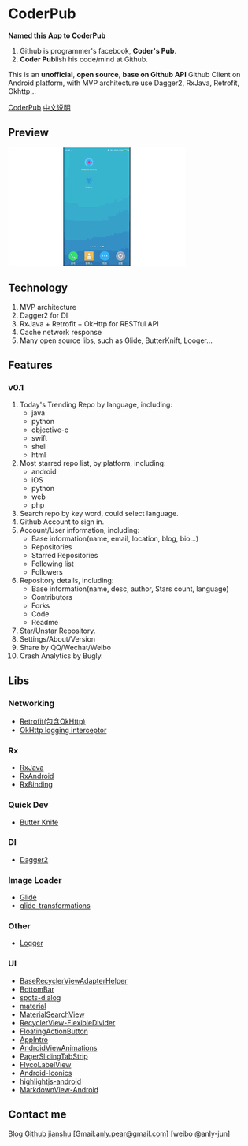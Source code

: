 # CoderPub

**Named this App to CoderPub**

1. Github is programmer's facebook, **Coder's Pub**.
2. **Coder Pub**lish his code/mind at Github.

This is an **unofficial**, **open source**, **base on Github API** Github Client on Android platform, with MVP architecture use Dagger2, RxJava, Retrofit, Okhttp...

[CoderPub](https://github.com/mingjunli/GithubApp)
[中文说明](http://blog.lmj.wiki/GithubApp/)

## Preview

![githubapp](githubapp.gif)


## Technology
1. MVP architecture 	
2. Dagger2 for DI
3. RxJava + Retrofit + OkHttp for RESTful API
4. Cache network response
5. Many open source libs, such as Glide, ButterKnift, Looger...

## Features
### v0.1

1. Today's Trending Repo by language, including:
	* java
  	* python
 	* objective-c
 	* swift
 	* shell
 	* html
2. Most starred repo list, by platform, including:
	* android
	* iOS
	* python
	* web
	* php
3. Search repo by key word, could select language.
4. Github Account to sign in.
5. Account/User information, including:
	* Base information(name, email, location, blog, bio...)
	* Repositories
	* Starred Repositories
	* Following list
	* Followers
6. Repository details, including:
	* Base information(name, desc, author, Stars count, language)
	* Contributors
	* Forks
	* Code
	* Readme
7. Star/Unstar Repository.
8. Settings/About/Version
9. Share by QQ/Wechat/Weibo
10. Crash Analytics by Bugly.


## Libs

### Networking
* [Retrofit(包含OkHttp)](https://github.com/square/retrofit) 
* [OkHttp logging interceptor](https://github.com/square/okhttp/wiki/Interceptors) 

### Rx
* [RxJava](https://github.com/ReactiveX/RxJava)
* [RxAndroid](https://github.com/ReactiveX/RxAndroid)
* [RxBinding](https://github.com/JakeWharton/RxBinding)

### Quick Dev
* [Butter Knife](https://github.com/JakeWharton/butterknife)

### DI
* [Dagger2](https://github.com/google/dagger)

### Image Loader
* [Glide](https://github.com/bumptech/glide)
* [glide-transformations](https://github.com/wasabeef/glide-transformations)

### Other
* [Logger](https://github.com/orhanobut/logger)

### UI
* [BaseRecyclerViewAdapterHelper](https://github.com/CymChad/BaseRecyclerViewAdapterHelper)
* [BottomBar](https://github.com/roughike/BottomBar)
* [spots-dialog](https://github.com/d-max/spots-dialog)
* [material](https://github.com/rey5137/material)
* [MaterialSearchView](https://github.com/MiguelCatalan/MaterialSearchView)
* [RecyclerView-FlexibleDivider](https://github.com/yqritc/RecyclerView-FlexibleDivider)
* [FloatingActionButton](https://github.com/Clans/FloatingActionButton)
* [AppIntro](https://github.com/PaoloRotolo/AppIntro)
* [AndroidViewAnimations](https://github.com/daimajia/AndroidViewAnimations)
* [PagerSlidingTabStrip](https://github.com/astuetz/PagerSlidingTabStrip)
* [FlycoLabelView](https://github.com/H07000223/FlycoLabelView)
* [Android-Iconics](https://github.com/mikepenz/Android-Iconics)
* [highlightjs-android](https://github.com/PDDStudio/highlightjs-android)
* [MarkdownView-Android](https://github.com/mukeshsolanki/MarkdownView-Android)

## Contact me
[Blog](http://blog.lmj.wiki/) [Github](https://github.com/mingjunli) [jianshu](http://www.jianshu.com/users/bc1dacc65fae) [Gmail:anly.pear@gmail.com] [weibo @anly-jun]

